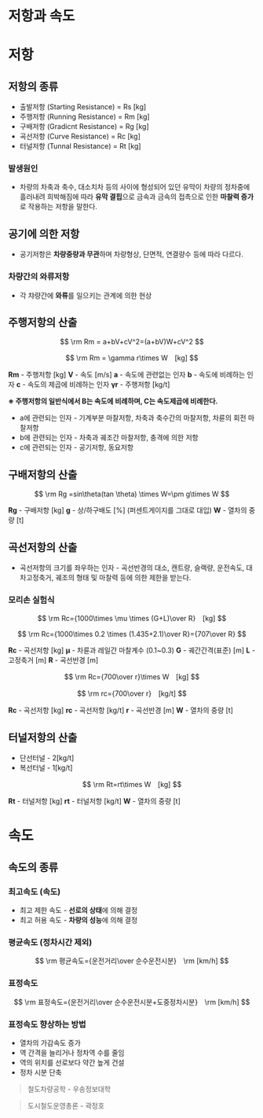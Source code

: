 # 저항과 속도

# 저항

## 저항의 종류

- 출발저항 (Starting Resistance) = Rs [kg]
- 주행저항 (Running Resistance) = Rm [kg]
- 구배저항 (Gradicnt Resistance) = Rg [kg]
- 곡선저항 (Curve Resistance) = Rc [kg]
- 터널저항 (Tunnal Resistance) = Rt [kg]

### 발생원인

- 차량의 차축과 축수, 대소치차 등의 사이에 형성되어 있던 유막이 차량의 정차중에 흘러내려 희박해짐에 따라 **유막 결핍**으로 금속과 금속의 접촉으로 인한 **마찰력 증가**로 작용하는 저항을 말한다.

## 공기에 의한 저항

- 공기저항은 **차량중량과 무관**하며 차량형상, 단면적, 연결량수 등에 따라 다르다.

### 차량간의 와류저항

- 각 챠량간에 **와류**를 일으키는 관계에 의한 현상

## 주행저항의 산출

$$
\rm Rm = a+bV+cV^2=(a+bV)W+cV^2
$$

$$
\rm Rm = \gamma r\times W　[kg]
$$

**Rm** - 주행저항 [kg]
**V** - 속도 [m/s]
**a** - 속도에 관련없는 인자
**b** - 속도에 비례하는 인자
**c** - 속도의 제곱에 비례하는 인자
**γr** - 주행저항 [kg/t]

**※ 주행저항의 일반식에서 B는 속도에 비례하며, C는 속도제곱에 비례한다.**

- a에 관련되는 인자 - 기계부분 마찰저항, 차축과 축수간의 마찰저항, 차륜의 회전 마찰저항
- b에 관련되는 인자 - 차축과 궤조간 마찰저항, 충격에 의한 저항
- c에 관련되는 인자 - 공기저항, 동요저항

## 구배저항의 산출

$$
\rm Rg =sin\theta(tan \theta) \times W=\pm g\times W
$$

**Rg** - 구배저항 [kg]
**g** - 상/하구배도 [%]
(퍼센트게이지를 그대로 대입)
**W** - 열차의 중량 [t]

## 곡선저항의 산출

- 곡선저항의 크기를 좌우하는 인자 - 곡선반경의 대소, 캔트량, 슬랙량, 운전속도, 대차고정축거, 궤조의 형태 및 마찰력 등에 의한 제한을 받는다.

### 모리손 실험식

$$
\rm Rc={1000\times \mu \times (G+L)\over R}　[kg]
$$

$$
\rm Rc={1000\times 0.2 \times (1.435+2.1)\over R}={707\over R}
$$

**Rc** - 곡선저항 [kg]
**μ**  - 차륜과 레일간 마찰계수 (0.1~0.3)
**G** - 궤간간격(표준) [m]
**L** - 고정축거 [m]
**R** - 곡선반경 [m]

$$
\rm Rc={700\over r}\times W　[kg]
$$

$$
\rm rc={700\over r}　[kg/t]
$$

**Rc** - 곡선저항 [kg]
**rc** - 곡선저항 [kg/t]
**r** - 곡선반경 [m]
**W** - 열차의 중량 [t]

## 터널저항의 산출

- 단선터널 - 2[kg/t]
- 복선터널 - 1[kg/t]

$$
\rm Rt=rt\times W　[kg]
$$

**Rt** - 터널저항 [kg]
**rt** - 터널저항 [kg/t]
**W** - 열차의 중량 [t]

# 속도

## 속도의 종류

### 최고속도 (속도)

- 최고 제한 속도 - **선로의 상태**에 의해 결정
- 최고 허용 속도 - **차량의 성능**에 의해 결정

### 평균속도 (정차시간 제외)

$$
\rm 평균속도={운전거리\over 순수운전시분}　\rm [km/h]
$$

### 표정속도

$$
\rm 표정속도={운전거리\over 순수운전시분+도중정차시분}　\rm [km/h]
$$

### 표정속도 향상하는 방법

- 열차의 가감속도 증가
- 역 간격을 늘리거나 정차역 수를 줄임
- 역의 위치를 선로보다 약간 높게 건설
- 정차 시분 단축

> 철도차량공학 - 우송정보대학
> 

> 도시철도운영총론 - 곽정호
>